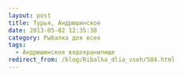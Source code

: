 ```yaml
---
layout: post
title: Турья, Андрюшинское
date: 2013-05-02 12:35:38
category: Рыбалка для всех
tags:
  - Андрюшинское водохранилище
redirect_from: /blog/Ribalka_dlia_vseh/584.html
---
```

